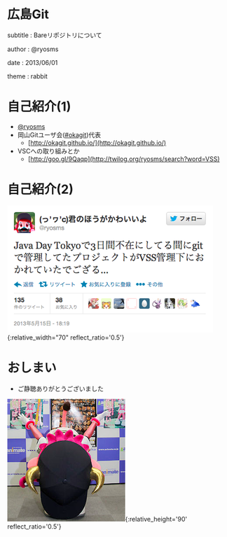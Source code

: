 # 広島Git

subtitle
:	Bareリポジトリについて

author
:   @ryosms

date
:   2013/06/01

theme
:	rabbit

# 自己紹介(1)

* [@ryosms](https://twitter.com/ryosms)
* 岡山Gitユーザ会([#okagit](https://twitter.com/search/realtime?q=%23okagit&src=typd))代表
	* [http://okagit.github.io/](http://okagit.github.io/)
* VSCへの取り組みとか
	* [http://goo.gl/9Qaqp](http://twilog.org/ryosms/search?word=VSS)

# 自己紹介(2)

![](./images/tweet.png){:relative_width="70" reflect_ratio='0.5'}



# おしまい

* ご静聴ありがとうございました

![](./images/bell6.png){:relative_height='90' reflect_ratio='0.5'}

